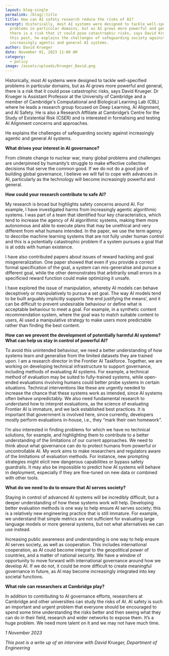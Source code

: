 ```yaml
---
layout: blog-single
permalink: /blog/:title
title: How can AI safety research reduce the risks of AI?
excerpt: Historically, most AI systems were designed to tackle well-specified
  problems in particular domains, but as AI grows more powerful and general,
  there is a risk that it could pose catastrophic risks, says David Krueger. In
  this post, he explains the challenges of safeguarding society against
  increasingly agentic and general AI systems.
author: David Krueger
date: November 01, 2023 11:00 AM
category:
  - policy
image: /assets/uploads/Krueger_David.png
---
```

Historically, most AI systems were designed to tackle well-specified problems in particular domains, but as AI grows more powerful and general, there is a risk that it could pose catastrophic risks, says David Krueger.
Dr Krueger is Assistant Professor at the University of Cambridge and a member of Cambridge's Computational and Biological Learning Lab (CBL) where he leads a research group focused on Deep Learning, AI Alignment, and AI Safety. He is also a Research Affiliate at Cambridge’s Centre for the Study of Existential Risk (CSER) and is interested in formalising and testing AI Alignment concerns and approaches.

He explains the challenges of safeguarding society against increasingly agentic and general AI systems.

**What drives your interest in AI governance?**

From climate change to nuclear war, many global problems and challenges are underpinned by humanity’s struggle to make effective collective decisions that serve the common good. If we do not do a good job of building global governance, I believe we will fail to cope with advances in AI, particularly as the technology will become increasingly powerful and general. 

**How could your research contribute to safe AI?**

My research is broad but highlights safety concerns around AI. For example, I have investigated harms from increasingly agentic algorithmic systems. I was part of a team that identified four key characteristics, which tend to increase the agency of AI algorithmic systems, making them more autonomous and able to execute plans that may be unethical and very different from what humans intended. In the paper, we use the term agency to describe machine learning systems that are not fully under human control and this is a potentially catastrophic problem if a system pursues a goal that is at odds with human existence. 

I have also contributed papers about issues of reward hacking and goal misgeneralization. One paper showed that even if you provide a correct formal specification of the goal, a system can mis-generalise and pursue a different goal, while the other demonstrates that arbitrarily small errors in a specificied reward function could make optimizing it unsafe. 

I have explored the issue of manipulation, whereby AI models can behave deceptively or manipulatively to pursue a set goal. The way AI models tend to be built arguably implicitly supports ‘the end justifying the means’, and it can be difficult to prevent undesirable behaviour or define what is acceptable behaviour to meet a goal. For example, in a synthetic content recommendation system, where the goal was to match suitable content to users, AI used a manipulative strategy to make users more predictable rather than finding the best content.

**How can we prevent the development of potentially harmful AI systems? What can help us stay in control of powerful AI?**

To avoid this unintended behaviour, we need a better understanding of how systems learn and generalise from the limited datasets they are trained upon. I am a research director in the Frontier AI Taskforce. Together, we are working on developing technical infrastructure to support governance, including methods of evaluating AI systems. For example, a technical method of evaluation may be suited to fully-trained systems, while open-ended evaluations involving humans could better probe systems in certain situations. Technical interventions like these are urgently needed to increase the chance that these systems work as intended, since AI systems often behave unpredictably.  We also need fundamental research to understand how to interpret evaluations, as the science of evaluating Frontier AI is immature, and we lack established best practices.  It is important that government is involved here, since currently, developers mostly perform evaluations in-house, i.e., they “mark their own homework”.

I’m also interested in finding problems for which we have no technical solutions, for example, and highlighting them to contribute to a better understanding of the limitations of our current approaches. We need to think about what governance can do to protect humans from powerful or uncontrollable AI. My work aims to make researchers and regulators aware of the limitations of evaluation methods.  For instance, new prompting strategies might elicit new dangerous capabilities or bypass safety guardrails.  It may also be impossible to predict how AI systems will behave in deployment, especially if they are fine-tuned on new data or combined with other tools.

**What do we need to do to ensure that AI serves society?**

Staying in control of advanced AI systems will be incredibly difficult, but a deeper understanding of how these systems work will help. Developing better evaluation methods is one way to help ensure AI serves society; this is a relatively new engineering practice that is still immature. For example, we understand that simple metrics are not sufficient for evaluating large language models or more general systems, but not what alternatives we can use instead. 

Increasing public awareness and understanding is one way to help ensure AI serves society, as well as cooperation. This includes international cooperation, as AI could become integral to the geopolitical power of countries, and a matter of national security.  We have a window of opportunity to move forward with international governance around how we develop AI. If we do not, it could be more difficult to create meaningful governance in future, as AI may become increasingly integrated into key societal functions.

**What role can researchers at Cambridge play?**

In addition to contributing to AI governance efforts, researchers at Cambridge and other universities can study the risks of AI. AI safety is such an important and urgent problem that everyone should be encouraged to spend some time understanding the risks better and then seeing what they can do in their field, research and wider networks to expose them. It’s a huge problem. We need more talent on it and we may not  have much time.


*1 November 2023*

*This post is a write up of an interview with David Krueger, Department of Engineering*
